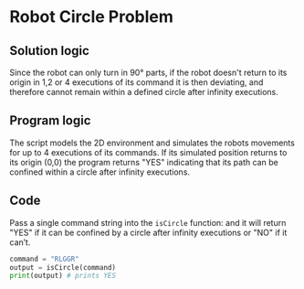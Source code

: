 # Robot Circle Problem

## Solution logic
Since the robot can only turn in 90° parts, if the robot doesn't return to its origin in 1,2 or 4 executions of its command it is then deviating, and therefore cannot remain within a defined circle after infinity executions.

## Program logic
The script models the 2D environment and simulates the robots movements for up to 4 executions of its commands. If its simulated position returns to its origin (0,0) the program returns "YES" indicating that its path can be confined within a circle after infinity executions.

## Code
Pass a single command  string into the `isCircle` function: and it will return "YES" if it can be confined by a circle after infinity executions or "NO" if it can’t.

```python
command = "RLGGR"
output = isCircle(command)
print(output) # prints YES
```
